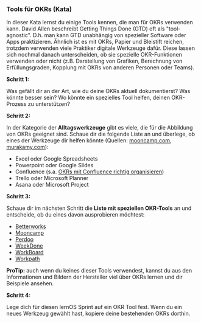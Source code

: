 ### Tools für OKRs (Kata)
In dieser Kata lernst du einige Tools kennen, die man für OKRs verwenden kann. David Allen beschreibt Getting Things Done (GTD) oft als "tool-agnostic". D.h. man kann GTD unabhängig von spezieller Software oder Apps praktizieren. Ähnlich ist es mit OKRs, Papier und Bleistift reichen, trotzdem verwenden viele Praktiker digitale Werkzeuge dafür. Diese lassen sich nochmal danach unterscheiden, ob sie spezielle OKR-Funktionen verwenden oder nicht (z.B. Darstellung von Grafiken, Berechnung von Erfüllungsgraden, Kopplung mit OKRs von anderen Personen oder Teams).

**Schritt 1:**

Was gefällt dir an der Art, wie du deine OKRs aktuell dokumentierst? Was könnte besser sein? Wo könnte ein spezielles Tool helfen, deinen OKR-Prozess zu unterstützen?



**Schritt 2:**

In der Kategorie der **Alltagswerkzeuge** gibt es viele, die für die Abbildung von OKRs geeignet sind. Schaue dir die folgende Liste an und überlege, ob eines der Werkzeuge dir helfen könnte (Quellen: [mooncamp.com](https://mooncamp.com/de/okr-software/), [murakamy.com](https://murakamy.com/blog/2020/8/28/okr-tools-welche-optionen-gibt-es-und-wie-finde-ich-die-richtige-okr-software)):

* Excel oder Google Spreadsheets
* Powerpoint oder Google Slides
* Confluence (s.a. [OKRs mit Confluence richtig organisieren](https://murakamy.com/blog/2016/8/25/okrs-mit-confluence-richtig-verwalten))
* Trello oder Microsoft Planner
* Asana oder Microsoft Project



**Schritt 3:**

Schaue dir im nächsten Schritt die **Liste mit speziellen OKR-Tools** an und entscheide, ob du eines davon ausprobieren möchtest:

* [Betterworks](https://www.betterworks.com/)
* [Mooncamp](https://mooncamp.com)
* [Perdoo](https://www.perdoo.com)
* [WeekDone](https://weekdone.com/okr-software)
* [WorkBoard](https://www.workboard.com/okrs/)
* [Workpath](https://www.workpath.com)

**ProTip:** auch wenn du keines dieser Tools verwendest, kannst du aus den Informationen und Bildern der Hersteller viel über OKRs lernen und dir Beispiele ansehen.



**Schritt 4:**

Lege dich für diesen lernOS Sprint auf ein OKR Tool fest. Wenn du ein neues Werkzeug gewählt hast, kopiere deine bestehenden OKRs dorthin.

